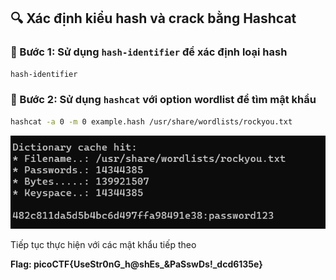 ## 🔍 Xác định kiểu hash và crack bằng Hashcat

### 🔹 Bước 1: Sử dụng `hash-identifier` để xác định loại hash
```bash
hash-identifier
```
### 🔹 Bước 2: Sử dụng `hashcat` với option wordlist để tìm mật khẩu
```bash
hashcat -a 0 -m 0 example.hash /usr/share/wordlists/rockyou.txt
```
![Kết quả](image.png)

Tiếp tục thực hiện với các mật khẩu tiếp theo

**Flag: picoCTF{UseStr0nG_h@shEs_&PaSswDs!_dcd6135e}**